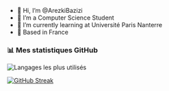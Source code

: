 - 👋 Hi, I’m @ArezkiBazizi
- 👀 I’m a Computer Science Student
- 📙 I’m currently learning at Université Paris Nanterre
- 📍 Based in France

### 📊 Mes statistiques GitHub

![Langages les plus utilisés](https://github-readme-stats.vercel.app/api/top-langs/?username=ArezkiBazizi&layout=compact&theme=tokyonight)

[![GitHub Streak](https://streak-stats.demolab.com?user=ArezkiBazizi&theme=tokyonight)](https://git.io/streak-stats)


